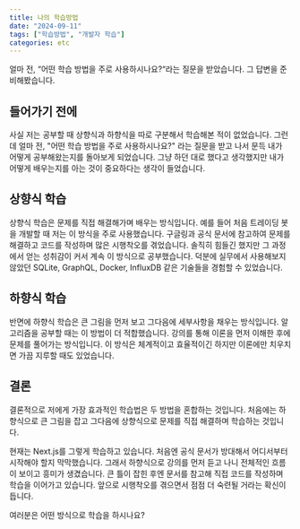 ```yaml
---
title: 나의 학습방법
date: "2024-09-11"
tags: ["학습방법", "개발자 학습"]
categories: etc
---
```


얼마 전, “어떤 학습 방법을 주로 사용하시나요?“라는 질문을 받았습니다. 그 답변을 준비해봤습니다.
<!--more-->

## 들어가기 전에

사실 저는 공부할 때 상향식과 하향식을 따로 구분해서 학습해본 적이 없었습니다. 그런데 얼마 전, "어떤 학습 방법을 주로 사용하시나요?" 라는 질문을 받고 나서 문득 내가 어떻게 공부해왔는지를 돌아보게 되었습니다. 그냥 하던 대로 했다고 생각했지만 내가 어떻게 배우는지를 아는 것이 중요하다는 생각이 들었습니다.

## 상향식 학습

상향식 학습은 문제를 직접 해결해가며 배우는 방식입니다. 예를 들어 처음 트레이딩 봇을 개발할 때 저는 이 방식을 주로 사용했습니다. 구글링과 공식 문서에 참고하여 문제를 해결하고 코드를 작성하며 많은 시행착오를 겪었습니다. 솔직히 힘들긴 했지만 그 과정에서 얻는 성취감이 커서 계속 이 방식으로 공부했습니다. 덕분에 실무에서 사용해보지 않았던 SQLite, GraphQL, Docker, InfluxDB 같은 기술들을 경험할 수 있었습니다.

## 하향식 학습

반면에 하향식 학습은 큰 그림을 먼저 보고 그다음에 세부사항을 채우는 방식입니다. 알고리즘을 공부할 때는 이 방법이 더 적합했습니다. 강의를 통해 이론을 먼저 이해한 후에 문제를 풀어가는 방식입니다. 이 방식은 체계적이고 효율적이긴 하지만 이론에만 치우치면 가끔 지루할 때도 있었습니다.

## 결론

결론적으로 저에게 가장 효과적인 학습법은 두 방법을 혼합하는 것입니다. 처음에는 하향식으로 큰 그림을 잡고 그다음에 상향식으로 문제를 직접 해결하며 학습하는 것입니다.

현재는 Next.js를 그렇게 학습하고 있습니다. 처음엔 공식 문서가 방대해서 어디서부터 시작해야 할지 막막했습니다. 그래서 하향식으로 강의를 먼저 듣고 나니 전체적인 흐름이 보이고 흥미가 생겼습니다. 큰 틀이 잡힌 후엔 문서를 참고해 직접 코드를 작성하며 학습을 이어가고 있습니다. 앞으로 시행착오를 겪으면서 점점 더 숙련될 거라는 확신이 듭니다.

여러분은 어떤 방식으로 학습을 하시나요?
